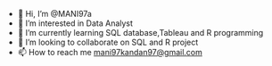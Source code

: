 - 👋 Hi, I’m @MANI97a
- 👀 I’m interested in Data Analyst
- 🌱 I’m currently learning  SQL database,Tableau and R programming
- 💞️ I’m looking to collaborate on SQL and R project
- 📫 How to reach me mani97kandan97@gmail.com

<!---
MANI97a/MANI97a is a ✨ special ✨ repository because its `README.md` (this file) appears on your GitHub profile.
You can click the Preview link to take a look at your changes.
--->
